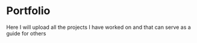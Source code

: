 # Portfolio
Here I will upload all the projects I have worked on and that can serve as a guide for others
